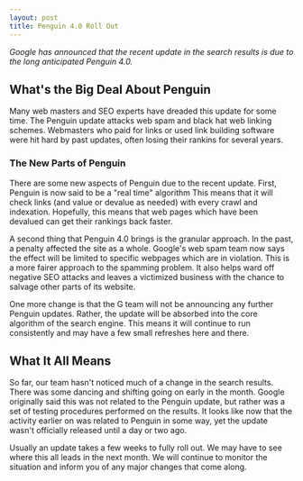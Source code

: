 ```yaml
---
layout: post
title: Penguin 4.0 Roll Out
---
```


_Google has announced that the recent update in the search results is due to the long anticipated Penguin 4.0._ 

## What's the Big Deal About Penguin

Many web masters and SEO experts have dreaded this update for some time. The Penguin update attacks web spam and black hat web linking schemes. Webmasters who paid for links or used link building software were hit hard by past updates, often losing their rankins for several years. 

### The New Parts of Penguin

There are some new aspects of Penguin due to the recent update. First, Penguin is now said to be a "real time" algorithm This means that it will check links (and value or devalue as needed) with every crawl and indexation. Hopefully, this means that web pages which have been devalued can get their rankings back faster. 

A second thing that Penguin 4.0 brings is the granular approach. In the past, a penalty affected the site as a whole. Google's web spam team now says the effect will be limited to specific webpages which are in violation. This is a more fairer approach to the spamming problem. It also helps ward off negative SEO attacks and leaves a victimized business with the chance to salvage other parts of its website. 


One more change is that the G team will not be announcing any further Penguin updates. Rather, the update will be absorbed into the core algorithm of the search engine. This means it will continue to run consistently and may have a few small refreshes here and there. 

## What It All Means

So far, our team hasn't noticed much of a change in the search results. There was some dancing and shifting going on early in the month. Google originally said this was not related to the Penguin update, but rather was a set of testing procedures performed on the results. It looks like now that the activity earlier on was related to Penguin in some way, yet the update wasn't officially released until a day or two ago. 

Usually an update takes a few weeks to fully roll out. We may have to see where this all leads in the next month. We will continue to monitor the situation and inform you of any major changes that come along. 

